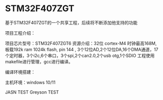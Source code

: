 # STM32F407ZGT
基于STM32F407ZGT的一个共享工程，后续将不断添加他支持的功能


项目工程介绍：

项目芯片型号：STM32F407ZGT6
资源介绍：32位 cortex-M4  时钟最高168M, 板载192k ram  1024k flash, pin 144 , 3个12位AD,2个12位DA,16个DMA通道，17个定时器，3个i2c,6个串口，3个spi,2个can2.0,2个usb otg,1个SDIO
工程使用makefile进行管理，gcc进行编译。


编译环境搭建：

主机环境：windows 10/11

JASN TEST
Greyson TEST




